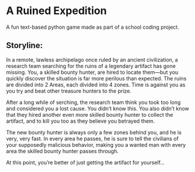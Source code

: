 # A Ruined Expedition
A fun text-based python game made as part of a school coding project.

## Storyline:
In a remote, lawless archipelago once ruled by an ancient civilization, a research team searching for the ruins of a legendary artifact has gone missing. You, a skilled bounty hunter, are hired to locate them—but you quickly discover the situation is far more perilous than expected. The ruins are divided into 2 Areas, each divided into 4 zones. Time is against you as you try and beat other treasure hunters to the prize.

After a long while of serching, the research team think you took too long and considered you a lost cause. You didn’t know this. You also didn’t know that they hired another even more skilled bounty hunter to collect the artifact, and to kill you too as they believe you betrayed them.

The new bounty hunter is always only a few zones behind you, and he is very, very fast. In every area he passes, he is sure to tell the civilians of your supposedly malicious behavior, making you a wanted man with every area the skilled bounty hunter passes through.

At this point, you’re better of just getting the artifact for yourself…
